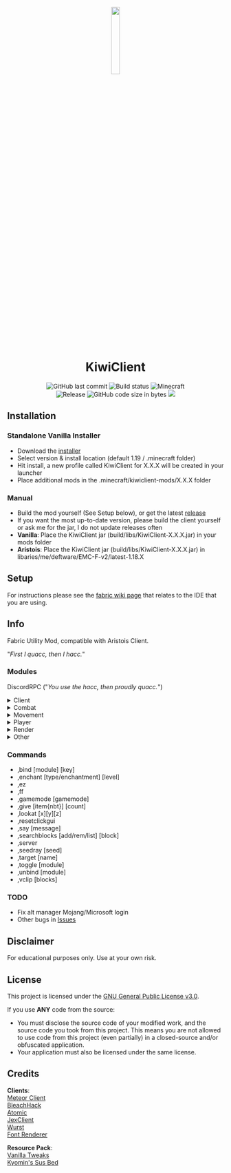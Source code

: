<p align="center">
<img src="https://cdn.discordapp.com/emojis/783170477115965480.gif?v=1" width="20%"/>
</p>

<h1 align="center">KiwiClient</h1>

<div align="center">
    <img src="https://img.shields.io/github/last-commit/TangyKiwi/KiwiClient" alt="GitHub last commit"/>
    <img src="https://img.shields.io/github/actions/workflow/status/TangyKiwi/KiwiClient/build.yml?branch=master" alt="Build status"/>
    <img src="https://img.shields.io/badge/MC-1.19.3-brightgreen.svg" alt="Minecraft"/>
    <br>
    <img src="https://img.shields.io/github/v/release/TangyKiwi/KiwiClient.svg" alt="Release"/>
    <img src="https://img.shields.io/github/languages/code-size/TangyKiwi/KiwiClient" alt="GitHub code size in bytes"/>
    <img src="https://img.shields.io/tokei/lines/github/TangyKiwi/KiwiClient"/>
    <br>
</div>


## Installation
### Standalone Vanilla Installer
- Download the [installer](https://github.com/TangyKiwi/KiwiClient-Installer/releases)
- Select version & install location (default 1.19 / .minecraft folder)
- Hit install, a new profile called KiwiClient for X.X.X will be created in your launcher
- Place additional mods in the .minecraft/kiwiclient-mods/X.X.X folder
### Manual
- Build the mod yourself (See Setup below), or get the latest [release](https://github.com/TangyKiwi/KiwiClient/releases)
- If you want the most up-to-date version, please build the client yourself or ask me for the jar, I do not update releases often
- **Vanilla**: Place the KiwiClient jar (build/libs/KiwiClient-X.X.X.jar) in your mods folder
- **Aristois**: Place the KiwiClient jar (build/libs/KiwiClient-X.X.X.jar) in libaries/me/deftware/EMC-F-v2/latest-1.18.X

## Setup

For instructions please see the [fabric wiki page](https://fabricmc.net/wiki/tutorial:setup) that relates to the IDE that you are using.

## Info

Fabric Utility Mod, compatible with Aristois Client.

"_First I quacc, then I hacc._"

### Modules

DiscordRPC ("_You use the hacc, then proudly quacc._")

<details>
<summary>Client</summary>
- ActiveMods<br>
- BetterChat<br>
- BetterTab<br>
- ClickGui<br>
- Compass<br>
- HUD<br>
- InventoryViewer<br>
- MountHUD<br>  
- NoScoreboard<br>
- PotionTimers<br>
- Time<br>
- Tooltips<br>
- VanillaSpoof<br>
</details>

<details>
<summary>Combat</summary>
- Criticals<br>
- TargetHUD<br>
- TriggerBot<br>
</details>

<details>
<summary>Movement</summary>
- BoatPhase<br>
- ElytraFly<br>
- EntityFly<br>
- FastBridge<br>
- Fly<br>
- InvMove<br>
- NoFall<br>
- NoWorldBorder<br>
- SafeWalk<br>
- Speed<br>
</details>

<details>
<summary>Player</summary>
- AntiBlind<br>
- AntiHunger<br>
- ArmorSwap<br>
- AutoContainer<br>
- AutoTool<br>
</details>

<details>
<summary>Render</summary>
- ESP<br>
- Freecam<br>
- Fullbright<br>
- ItemPhysics<br>
- LogoutSpots<br>
- Nametags<br>
- NoPortal<br>
- NoRender<br>
- Search<br>
- SeedRay<br>
- StorageESP<br>
- TNTimer<br>
- Tracers<br>
- XRay<br>
- Zoom<br>
</details>

<details>
<summary>Other</summary>
- AntiHuman<br>
- Background<br>
- Cape<br>
- Deadmau5Ears<br>
- LoadingScreen<br>
- MainMenu<br>
- NoIP<br>
- NoLO<br>
</details>

### Commands
- ,bind [module] [key]
- ,enchant [type/enchantment] [level]
- ,ez
- ,ff
- ,gamemode [gamemode]
- ,give [item{nbt}] [count]
- ,lookat [x][y][z]
- ,resetclickgui
- ,say [message]
- ,searchblocks [add/rem/list] [block]
- ,server
- ,seedray [seed]
- ,target [name]
- ,toggle [module]
- ,unbind [module]
- ,vclip [blocks]

### TODO
- Fix alt manager Mojang/Microsoft login
- Other bugs in [Issues](https://github.com/TangyKiwi/KiwiClient/issues)

## Disclaimer

For educational purposes only. Use at your own risk.

## License

This project is licensed under the [GNU General Public License v3.0](https://www.gnu.org/licenses/gpl-3.0.en.html).

If you use **ANY** code from the source:
- You must disclose the source code of your modified work, and the source code you took from this project. This means you are not allowed to use code from this project (even partially) in a closed-source and/or obfuscated application.
- Your application must also be licensed under the same license.


## Credits
**Clients**:  
[Meteor Client](https://github.com/MeteorDevelopment/meteor-client)  
[BleachHack](https://github.com/BleachDrinker420/BleachHack)  
[Atomic](https://gitlab.com/0x151/atomic)  
[JexClient](https://github.com/DustinRepo/JexClient)  
[Wurst](https://github.com/Wurst-Imperium/Wurst7)  
[Font Renderer](https://github.com/SprayDown/CustomFont-Rendering)

**Resource Pack**:  
[Vanilla Tweaks](https://vanillatweaks.net/picker/resource-packs/)  
[Kyomin's Sus Bed](https://www.mediafire.com/file/xero5355lcpa48e/%2521_%25C2%25A74Bedless_Noob_%25C2%25A7b200k_%255B128x%255D.zip/file)
